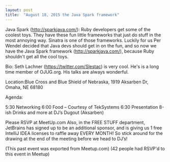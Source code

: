 ```yaml
---
layout: post
title:  "August 18, 2015 the Java Spark framework"
---
```


Java Spark (http://sparkjava.com/): Ruby developers get some of the coolest toys. They have these fun little frameworks that just do stuff in the most annoying way. Sinatra is one of those frameworks. Luckily for us Per Wendel decided that Java devs should get in on the fun, and so now we have the Java Spark framework (http://sparkjava.com/), because Ruby shouldn't get all the cool toys.

Bio: Seth Lachner (https://twitter.com/Slestac) is very cool. He's is a long time member of OJUG.org. His talks are always wonderful.

Location:Blue Cross and Blue Shield of Nebraska, 1919 Aksarben Dr, Omaha, NE 68180

Agenda:

5:30 Networking
6:00 Food – Courtesy of TekSystems
6:30 Presentation
8-ish Drinks and more at DJ’s Dugout (Aksarben)

Please RSVP at MeetUp.com Also, in the FREE STUFF department, JetBrains has signed up to be an additional sponsor, and is giving us 1 free IntelliJ IDEA licenses to raffle away EVERY MONTH! So stick around for the drawing at the end of the meeting before we head to DJ’s!

(This past event was exported from Meetup.com)
(42 people had RSVP'd to this event in Meetup)